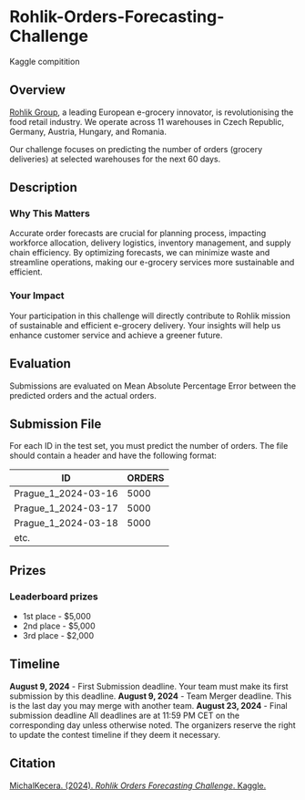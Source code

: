 # Rohlik-Orders-Forecasting-Challenge
Kaggle compitition

## Overview
[Rohlik Group](https://www.rohlik.group/), a leading European e-grocery innovator, is revolutionising the food retail industry. We operate across 11 warehouses in Czech Republic, Germany, Austria, Hungary, and Romania.

Our challenge focuses on predicting the number of orders (grocery deliveries) at selected warehouses for the next 60 days.

## Description
### Why This Matters
Accurate order forecasts are crucial for planning process, impacting workforce allocation, delivery logistics, inventory management, and supply chain efficiency. By optimizing forecasts, we can minimize waste and streamline operations, making our e-grocery services more sustainable and efficient.

### Your Impact
Your participation in this challenge will directly contribute to Rohlik mission of sustainable and efficient e-grocery delivery. Your insights will help us enhance customer service and achieve a greener future.

## Evaluation
Submissions are evaluated on Mean Absolute Percentage Error between the predicted orders and the actual orders.

## Submission File
For each ID in the test set, you must predict the number of orders. The file should contain a header and have the following format:

|ID                 |ORDERS|
|-------------------|------|
|Prague_1_2024-03-16|5000  |
|Prague_1_2024-03-17|5000  |
|Prague_1_2024-03-18|5000  |
|etc.               |      |

## Prizes
### Leaderboard prizes

- 1st place - $5,000
- 2nd place - $5,000
- 3rd place - $2,000

## Timeline
__August 9, 2024__ - First Submission deadline. Your team must make its first submission by this deadline.
__August 9, 2024__ - Team Merger deadline. This is the last day you may merge with another team.
__August 23, 2024__ - Final submission deadline
All deadlines are at 11:59 PM CET on the corresponding day unless otherwise noted. The organizers reserve the right to update the contest timeline if they deem it necessary.

## Citation

[MichalKecera. (2024). *Rohlik Orders Forecasting Challenge*. Kaggle.](https://kaggle.com/competitions/rohlik-orders-forecasting-challenge)
